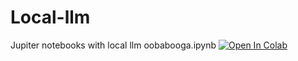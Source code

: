 # Local-llm
Jupiter notebooks with local llm 
oobabooga.ipynb [![Open In Colab](https://colab.research.google.com/assets/colab-badge.svg)](https://colab.research.google.com/github/samarthshrivas/Local-llm/blob/main/oobabooga.ipynb)
